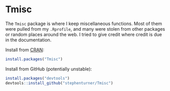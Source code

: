 # Tmisc

The `Tmisc` package is where I keep miscellaneous functions. Most of them were pulled from my `.Rprofile`, and many were stolen from other packages or random places around the web. I tried to give credit where credit is due in the documentation.

Install from [CRAN](https://cran.r-project.org/web/packages/Tmisc/index.html):

```r
install.packages("Tmisc")
```

Install from GitHub (potentially unstable):

```r
install.packages("devtools")
devtools::install_github("stephenturner/Tmisc")
```
